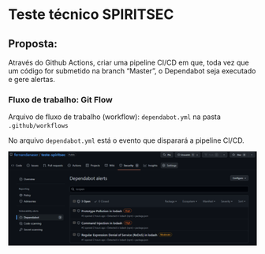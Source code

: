 # Teste técnico SPIRITSEC

## Proposta: 

Através do Github Actions, criar uma pipeline CI/CD em que, toda vez que um código for submetido na branch “Master”, o Dependabot seja executado e gere alertas.

### Fluxo de trabalho: Git Flow
Arquivo de fluxo de trabalho (workflow):
    ```dependabot.yml```
na pasta
    ```.github/workflows```

No arquivo ```dependabot.yml``` está o evento que disparará a pipeline CI/CD.

![](./src/utils/dependabot_alerts.png)